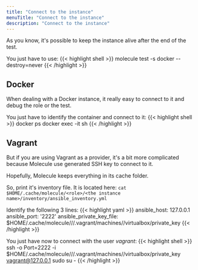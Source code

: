```yaml
---
title: "Connect to the instance"
menuTitle: "Connect to the instance"
description: "Connect to the instance"
---
```


As you know, it's possible to keep the instance alive after the end of the test.

You just have to use:
{{< highlight shell >}}
molecule test -s docker --destroy=never
{{< /highlight >}}

## Docker

When dealing with a Docker instance, it really easy to connect to it and debug the role or the test.

You just have to identify the container and connect to it:
{{< highlight shell >}}
docker ps
docker exec -it <container id> sh
{{< /highlight >}}

## Vagrant

But if you are using Vagrant as a provider, it's a bit more complicated because Molecule use generated SSH key
to connect to it.

Hopefully, Molecule keeps everything in its cache folder.

So, print it's inventory file.
It is located here: `cat $HOME/.cache/molecule/<role>/<the instance name>/inventory/ansible_inventory.yml`

Identify the following 3 lines:
{{< highlight yaml >}}
ansible_host: 127.0.0.1
ansible_port: '2222'
ansible_private_key_file: $HOME/.cache/molecule/<role>/<the instance name>/.vagrant/machines/<the instance name>/virtualbox/private_key
{{< /highlight >}}

You just have now to connect with the user *vagrant*:
{{< highlight shell >}}
ssh -o Port=2222 -i $HOME/.cache/molecule/<role>/<the instance name>/.vagrant/machines/<the instance name>/virtualbox/private_key vagrant@127.0.0.1
sudo su -
{{< /highlight >}}
